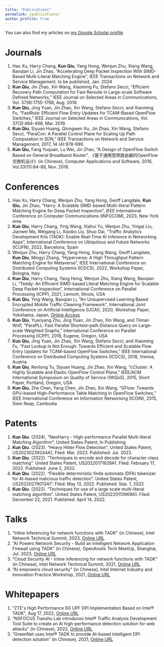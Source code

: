```yaml
---
title: "Publications"
permalink: /publications/
author_profile: true
---
```


You can also find my articles on [my Google Scholar profile](https://scholar.google.com/citations?user=H2ECZykAAAAJ)

Journals
=====
1. Hao Xu, Harry Chang, **Kun Qiu**, Yang Hong, Wenjun Zhu, Xiang Wang, Baoqian Li, Jin Zhao, “Accelerating Deep Packet Inspection With SIMD-Based Multi-Literal Matching Engine", IEEE Transactions on Network and Service Management, to be published, Jan. 2024
2. **Kun Qiu**, Jin Zhao, Xin Wang, Xiaoming Fu, Stefano Secci, “Efficient Recovery Path Computation for Fast Reroute in Large-scale Software Defined Networks,” IEEE Journal on Selected Areas in Communications, Vol. 37(8):1755-1768, Aug. 2019.
3. **Kun Qiu**, Jing Yuan, Jin Zhao, Xin Wang, Stefano Secci, and Xiaoming Fu, “FastRule: Efficient Flow Entry Updates for TCAM-Based OpenFlow Switches,” IEEE Journal on Selected Areas in Communications, Vol. 37(3):484-498, Mar. 2019.
4. **Kun Qiu**, Siyuan Huang, Qiongwen Xu, Jin Zhao, Xin Wang, Stefano Secci, “ParaCon: A Parallel Control Plane for Scaling Up Path Computation in SDN,” IEEE Transactions on Network and Service Management, 2017, 14 (4):978-990.
5. **Kun Qiu**, Fang Yuquan, Lu Wei, Jin Zhao, “A Design of OpenFlow Switch Based on General Broadband Router", 《基于通用宽带路由器的OpenFlow交换机设计》(in Chinese), Computer Applications and Software, 2016, Vol.33(11):84-89, Nov. 2016.

Conferences
=====
1. Hao Xu, Harry Chang, Wenjun Zhu, Yang Hong, Geoff Langdale, **Kun Qiu**, Jin Zhao, “Harry: A Scalable SIMD-based Multi-literal Pattern Matching Engine for Deep Packet Inspection”, IEEE International Conference on Computer Communications (INFOCOM), 2023, New York area
2. **Kun Qiu**, Harry Chang, Ying Wang, Xiahui Yu, Wenjun Zhu, Yingqi Liu, Jianwei Ma, Weigang Li, Xiaobo Liu, Shuo Dai, “Traffic Analytics Development Kits (TADK): Enable Real-Time AI Inference in Networking Apps”, International Conference on Ubiquitous and Future Networks (ICUFN), 2022, 
 Barcelona, Spain
3. Wenjun Zhu, Harry Chang, Yang Hong, Xiang Wang, Geoff Langdale, **Kun Qiu**, Mingyi Zhang, “Hyperverse: A High Throughput Pattern Matching Engine for Metaverse”, IEEE International Conference on Distributed Computing Systems (ICDCS), 2022, Workshop Paper, Bologna, Italy
4. **Kun Qiu**, Harry Chang, Yang Hong, Wenjun Zhu, Xiang Wang, Baoqian Li, “Teddy: An Efficient SIMD-based Literal Matching Engine for Scalable Deep Packet Inspection”, International Conference on Parallel Processing (ICPP), 2021, Lemont, Illinois, USA
5. **Kun Qiu**, Ying Wang, Baoqian Li, “An Unsupervised Learning Based Encrypted Mobile Traffic Cleaning Framework", International Joint Conference on Artificial Intelligence (IJCAI), 2020, Workshop Paper, Yokohama, Japan, [Online Access](https://flyfox141.github.io/files/kunqiu-ijcai2020.pdf)
6. **Kun Qiu**, Yuanyang Zhu, Jing Yuan, Jin Zhao, Xin Wang, and Tilman Wolf, “ParaPLL: Fast Parallel Shortest-path Distance Query on Large-scale Weighted Graphs,” International Conference on Parallel Processing (ICPP), 2018, Eugene, Oregon, USA
7. **Kun Qiu**, Jing Yuan, Jin Zhao, Xin Wang, Stefano Secci, and Xiaoming Fu, “Fast Lookup Is Not Enough: Towards Efficient and Scalable Flow Entry Updates for TCAM-based OpenFlow Switches,” IEEE International Conference on Distributed Computing Systems (ICDCS), 2018, Vienna, Austria
8. **Kun Qiu**, Renlong Tu, Siyuan Huang, Jin Zhao, Xin Wang, “cCluster: A Highly Scalable and Elastic OpenFlow Control Plane,” IEEE/ACM International Symposium on Quality of Service (IWQoS), 2015, Short Paper, Portland, Oregon, USA
9. **Kun Qiu**, Zhe Chen, Yang Chen, Jin Zhao, Xin Wang, “GFlow: Towards GPU-based High-Performance Table Matching in OpenFlow Switches,” IEEE International Conference on Information Networking (ICOIN), 2015, Siem Reap, Cambodia

Patents
=====
1. **Kun Qiu**. (2024), "NeoHarry - High-performance Parallel Multi-literal Matching Algorithm", United States Patent, In Publishing
2. **Kun Qiu**. (2023). “Heavy Hitter Flow Detection”, United States Patent, US20230239244A1, Filed: Mar. 2023. Published: Jul. 2023.
3. **Kun Qiu**. (2022). “Techniques to encode and decode for character class matching”. United States Patent, US20220171628A1. Filed: February 17, 2022. Published: June 2, 2022.
4. **Kun Qiu**. (2022). “Flexible deterministic finite automata (DFA) tokenizer for AI-based malicious traffic detection”. United States Patent, US20220279013A1”. Filed: May 13, 2022. Published: Sep. 1, 2022
5. **Kun Qiu**. (2022). “Techniques for use of a large scale multi-literal matching algorithm”. United States Patent, US20220113969A1. Filed: December 22, 2021. Published: April 14, 2022.

Talks
=====
1. “Inline inferencing for network functions with TADK" (in Chinese), Intel Network Technical Summit, 2023, [Online URL](https://www.bilibili.com/video/BV1y14y1D7KM/)
2. “AI Powers Network Security - Build an Intelligent Network Application Firewall using TADK" (in Chinese), OpenAnolis Tech MeetUp, Shanghai, Jul. 2023, [Online URL](https://openanolis.cn/video/888131992230496454)
3. “Cloud Security AI - Inline inferencing for network functions with TADK" (in Chinese), Intel Network Technical Summit, 2021, [Online URL](https://www.bilibili.com/video/BV1pi4y1R72b/)
4. “AI empowers cloud security" (in Chinese), Intel Internet Industry and Innovation Practice Workshop, 2021, [Online URL](https://www.bilibili.com/video/BV1y5411k7P8/) 

Whitepapers
=====
1. “ZTE's High Performance 5G UPF DPI Implementation Based on Intel® TADK", Aug 17, 2022, [Online URL](https://networkbuilders.intel.com/solutionslibrary/ztes-high-performance-5g-upf-dpi-implementation-based-on-intelr-tadk)
2. “NSFOCUS Tianshu Lab introduces Intel® Traffic Analysis Development Tool Suite to create an AI high-performance detection solution for web attacks" (in Chinese), 2022, [Online URL](https://www.intel.cn/content/www/cn/zh/artificial-intelligence/tadk-create-ai-high-performance-detection-solution.html)
3. “GreenNet uses Intel® TADK to provide AI-based intelligent DPI detection solution" (in Chinese), 2021, [Online URL](https://www.intel.cn/content/www/cn/zh/customer-spotlight/cases/greenet-tadk-intelligent-dpi-detection-solution.html)

